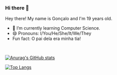### Hi there 👋

Hey there! My name is Gonçalo and I'm 19 years old.
- 🌱 I’m currently learning Computer Science.
- 😄 Pronouns: I/You/He/She/It/We/They
- Fun fact: O pai dela era minha tia!

<br />

[![Anurag's GitHub stats](https://github-readme-stats.vercel.app/api?username=Goncalo448&theme=radical)](https://github.com/anuraghazra/github-readme-stats)

[![Top Langs](https://github-readme-stats.vercel.app/api/top-langs/?username=Goncalo448&layout=compact&theme=radical)](https://github.com/anuraghazra/github-readme-stats)
